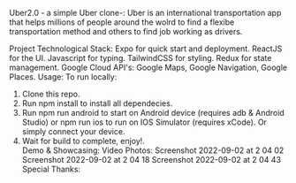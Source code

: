 Uber2.0 - a simple Uber clone-:
Uber is an international transportation app that helps millions of people around the wolrd to find a flexibe transportation method and others to find job working as drivers.

Project Technological Stack:
Expo for quick start and deployment.
ReactJS for the UI.
Javascript for typing.
TailwindCSS for styling.
Redux for state management.
Google Cloud API's: Google Maps, Google Navigation, Google Places.
Usage:
To run locally:
1. Clone this repo.
2. Run npm install to install all dependecies.
3. Run npm run android to start on Android device (requires adb & Android Studio) or npm run ios to run on IOS Simulator (requires xCode). Or simply connect your device.
4. Wait for build to complete, enjoy!.\
Demo & Showcasing:
Video
Photos:
Screenshot 2022-09-02 at 2 04 02
Screenshot 2022-09-02 at 2 04 18
Screenshot 2022-09-02 at 2 04 43
Special Thanks:
